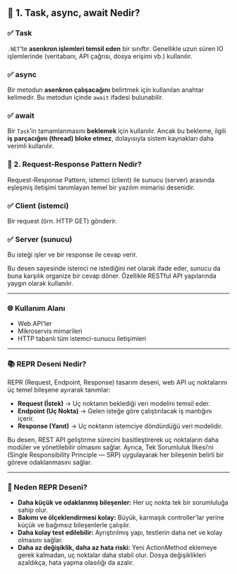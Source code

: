 
## 📌 1. Task, async, await Nedir?

### ✅ Task

`.NET`’te **asenkron işlemleri temsil eden** bir sınıftır. Genellikle uzun süren IO işlemlerinde (veritabanı, API çağrısı, dosya erişimi vb.) kullanılır.

### ✅ async

Bir metodun **asenkron çalışacağını** belirtmek için kullanılan anahtar kelimedir. Bu metodun içinde `await` ifadesi bulunabilir.

### ✅ await

Bir `Task`’in tamamlanmasını **beklemek** için kullanılır. Ancak bu bekleme, ilgili **iş parçacığını (thread) bloke etmez**, dolayısıyla sistem kaynakları daha verimli kullanılır.



### 📌 2. Request-Response Pattern Nedir?
Request-Response Pattern, istemci (client) ile sunucu (server) arasında eşleşmiş iletişimi tanımlayan temel bir yazılım mimarisi desenidir.

### ✅ Client (istemci)
Bir request (örn. HTTP GET) gönderir.

### ✅ Server (sunucu)
Bu isteği işler ve bir response ile cevap verir.

Bu desen sayesinde istemci ne istediğini net olarak ifade eder, sunucu da buna karşılık organize bir cevap döner. Özellikle RESTful API yapılarında yaygın olarak kullanılır.

---

### 🌐 Kullanım Alanı
- Web API'ler
- Mikroservis mimarileri
- HTTP tabanlı tüm istemci-sunucu iletişimleri
---

### 📚 REPR Deseni Nedir?
REPR (Request, Endpoint, Response) tasarım deseni, web API uç noktalarını üç temel bileşene ayırarak tanımlar:

- **Request (İstek)** → Uç noktanın beklediği veri modelini temsil eder.
- **Endpoint (Uç Nokta)** → Gelen isteğe göre çalıştırılacak iş mantığını içerir.
- **Response (Yanıt)** → Uç noktanın istemciye döndürdüğü veri modelidir.

Bu desen, REST API geliştirme sürecini basitleştirerek uç noktaların daha modüler ve yönetilebilir olmasını sağlar. Ayrıca, Tek Sorumluluk İlkesi’ni (Single Responsibility Principle — SRP) uygulayarak her bileşenin belirli bir göreve odaklanmasını sağlar.

---

### 🎯 Neden REPR Deseni?
- **Daha küçük ve odaklanmış bileşenler:** Her uç nokta tek bir sorumluluğa sahip olur.
- **Bakımı ve ölçeklendirmesi kolay:** Büyük, karmaşık controller’lar yerine küçük ve bağımsız bileşenlerle çalışılır.
- **Daha kolay test edilebilir:** Ayrıştırılmış yapı, testlerin daha net ve kolay olmasını sağlar.
- **Daha az değişiklik, daha az hata riski:** Yeni ActionMethod eklemeye gerek kalmadan, uç noktalar daha stabil olur. Dosya değişiklikleri azaldıkça, hata yapma olasılığı da azalır.

  




